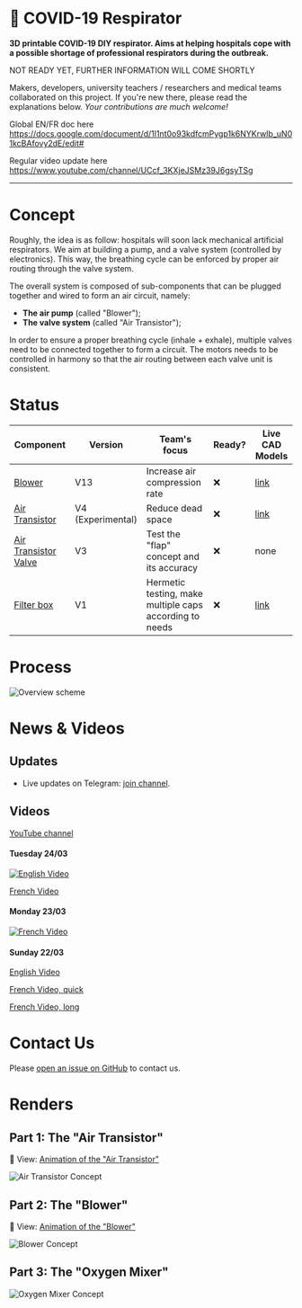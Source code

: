 🦠 COVID-19 Respirator
=====

**3D printable COVID-19 DIY respirator. Aims at helping hospitals cope with a possible shortage of professional respirators during the outbreak.**

NOT READY YET, FURTHER INFORMATION WILL COME SHORTLY

Makers, developers, university teachers / researchers and medical teams collaborated on this project. If you're new there, please read the explanations below. _Your contributions are much welcome!_


Global EN/FR doc here https://docs.google.com/document/d/1l1nt0o93kdfcmPygp1k6NYKrwIb_uN01kcBAfovy2dE/edit#

Regular video update here https://www.youtube.com/channel/UCcf_3KXjeJSMz39J6gsyTSg

---

# Concept

Roughly, the idea is as follow: hospitals will soon lack mechanical artificial respirators. We aim at building a pump, and a valve system (controlled by electronics). This way, the breathing cycle can be enforced by proper air routing through the valve system.

The overall system is composed of sub-components that can be plugged together and wired to form an air circuit, namely:

- **The air pump** (called "Blower");
- **The valve system** (called "Air Transistor");

In order to ensure a proper breathing cycle (inhale + exhale), multiple valves need to be connected together to form a circuit. The motors needs to be controlled in harmony so that the air routing between each valve unit is consistent.

# Status

| Component | Version | Team's focus | Ready? | Live CAD Models |
| --------- | ------- | ------------ | ------ | ----------------- |
| [Blower](https://github.com/covid-response-projects/covid-respirator/tree/master/src/components/Blower) | V13 | Increase air compression rate | ❌ | [link](https://a360.co/2UsIdDU)
| [Air Transistor](https://github.com/covid-response-projects/covid-respirator/tree/master/src/components/air-transistor) | V4 (Experimental) | Reduce dead space | ❌ | [link](https://a360.co/2wy4eZX)
| [Air Transistor Valve](https://github.com/covid-response-projects/covid-respirator/tree/master/src/components/air-transistor-valve) | V3 | Test the "flap" concept and its accuracy | ❌ | none
| [Filter box](https://github.com/covid-response-projects/covid-respirator/tree/master/src/components/filter-box) | V1 | Hermetic testing, make multiple caps according to needs | ❌ | [link](https://a360.co/33CCX4T)


# Process

![Overview scheme](./Overview/Overview.png)

# News & Videos

## Updates

* Live updates on Telegram: [join channel](https://t.me/joinchat/AAAAAE_99-k7pKZur-GXCQ).

## Videos

[YouTube channel](https://www.youtube.com/channel/UCcf_3KXjeJSMz39J6gsyTSg)

#### Tuesday 24/03

[![English Video](https://img.youtube.com/vi/TJQ1DIsP8ls/0.jpg)](https://www.youtube.com/watch?v=TJQ1DIsP8ls)

[French Video](https://www.youtube.com/watch?v=kASINWDjnBE)

#### Monday 23/03

[![French Video](https://img.youtube.com/vi/MW8I0W8OaoM/0.jpg)](https://www.youtube.com/watch?v=MW8I0W8OaoM)

#### Sunday 22/03

[English Video](https://www.youtube.com/watch?v=GLX5o_y0Vx0)

[French Video, quick](https://www.youtube.com/watch?v=GqGbh__ymw4)

[French Video, long](https://www.youtube.com/watch?v=KqBkgTWbIlg)

# Contact Us

Please [open an issue on GitHub](https://github.com/covid-response-projects/covid-respirator/issues/new) to contact us.

# Renders

## Part 1: The "Air Transistor"

🎦 View: [Animation of the "Air Transistor"](./src/components/air-transistor/schemes/Air%20Transistor%20(Animation%201).mp4)

![Air Transistor Concept](./src/components/air-transistor/schemes/Air%20Transistor%20(Render%201).png)

## Part 2: The "Blower"

🎦 View: [Animation of the "Blower"](./src/components/Blower/schemes/Blower%20(Animation%201).mp4)

![Blower Concept](./src/components/Blower/schemes/Blower%20(Render%201).png)

## Part 3: The "Oxygen Mixer"

![Oxygen Mixer Concept](./src/components/Oxygen-Mixer/schemes/Oxygen%20Mixer%20(Render%201).png)
